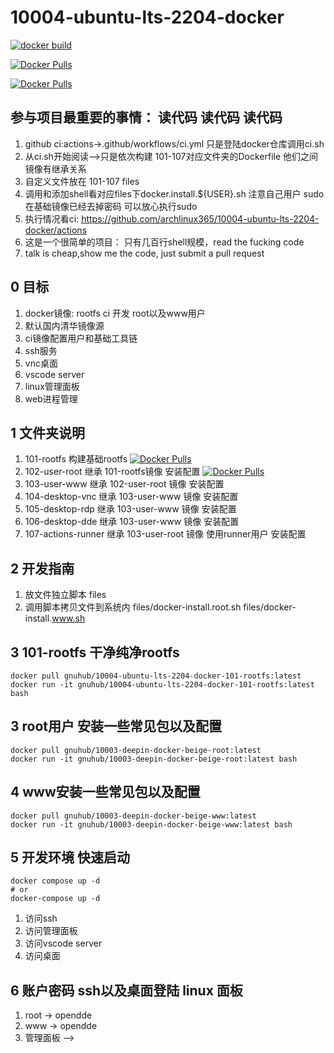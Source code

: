 # 10004-ubuntu-lts-2204-docker

[![docker build](https://github.com/archlinux365/10004-ubuntu-lts-2204-docker/actions/workflows/ci.yml/badge.svg)](https://github.com/archlinux365/10004-ubuntu-lts-2204-docker/actions/workflows/ci.yml)


[![Docker Pulls](https://img.shields.io/docker/pulls/gnuhub/10004-ubuntu-lts-2204-docker-101-rootfs.svg)](https://hub.docker.com/r/gnuhub/10004-ubuntu-lts-2204-docker-101-rootfs/)


[![Docker Pulls](https://img.shields.io/docker/pulls/ggnuhub/10004-ubuntu-lts-2204-docker-102-user-root.svg)](https://hub.docker.com/r/gnuhub/10004-ubuntu-lts-2204-docker-102-user-root/)


## 参与项目最重要的事情： 读代码 读代码 读代码

1. github ci:actions->.github/workflows/ci.yml 只是登陆docker仓库调用ci.sh
1. 从ci.sh开始阅读-->只是依次构建 101-107对应文件夹的Dockerfile 他们之间镜像有继承关系
1. 自定义文件放在 101-107 files
1. 调用和添加shell看对应files下docker.install.${USER}.sh 注意自己用户 sudo在基础镜像已经去掉密码 可以放心执行sudo
1. 执行情况看ci: https://github.com/archlinux365/10004-ubuntu-lts-2204-docker/actions
1. 这是一个很简单的项目： 只有几百行shell规模，read the fucking code 
1. talk is cheap,show me the code, just submit a pull request

## 0 目标

1. docker镜像: rootfs ci 开发 root以及www用户
1. 默认国内清华镜像源
1. ci镜像配置用户和基础工具链
1. ssh服务
1. vnc桌面
1. vscode server
1. linux管理面板
1. web进程管理


## 1 文件夹说明

1. 101-rootfs 构建基础rootfs [![Docker Pulls](https://img.shields.io/docker/pulls/gnuhub/10004-ubuntu-lts-2204-docker-101-rootfs.svg)](https://hub.docker.com/r/gnuhub/10004-ubuntu-lts-2204-docker-101-rootfs/)
1. 102-user-root 继承 101-rootfs镜像 安装配置 [![Docker Pulls](https://img.shields.io/docker/pulls/ggnuhub/10004-ubuntu-lts-2204-docker-102-user-root.svg)](https://hub.docker.com/r/gnuhub/10004-ubuntu-lts-2204-docker-102-user-root/)
1. 103-user-www 继承 102-user-root 镜像 安装配置
1. 104-desktop-vnc 继承 103-user-www 镜像 安装配置
1. 105-desktop-rdp 继承 103-user-www 镜像 安装配置
1. 106-desktop-dde 继承 103-user-www 镜像 安装配置
1. 107-actions-runner 继承 103-user-root 镜像 使用runner用户 安装配置


## 2 开发指南

1. 放文件独立脚本 files
1. 调用脚本拷贝文件到系统内 files/docker-install.root.sh files/docker-install.www.sh


## 3 101-rootfs 干净纯净rootfs

```
docker pull gnuhub/10004-ubuntu-lts-2204-docker-101-rootfs:latest
docker run -it gnuhub/10004-ubuntu-lts-2204-docker-101-rootfs:latest bash
```

## 3 root用户 安装一些常见包以及配置

```
docker pull gnuhub/10003-deepin-docker-beige-root:latest
docker run -it gnuhub/10003-deepin-docker-beige-root:latest bash
```

## 4 www安装一些常见包以及配置

```
docker pull gnuhub/10003-deepin-docker-beige-www:latest
docker run -it gnuhub/10003-deepin-docker-beige-www:latest bash
```

## 5 开发环境 快速启动

```
docker compose up -d 
# or
docker-compose up -d
```

1. 访问ssh
1. 访问管理面板
1. 访问vscode server
1. 访问桌面

## 6 账户密码 ssh以及桌面登陆 linux 面板

1. root -> opendde
1. www -> opendde
1. 管理面板 -->
   
